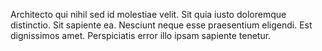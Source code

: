 Architecto qui nihil sed id molestiae velit. Sit quia iusto doloremque distinctio. Sit sapiente ea. Nesciunt neque esse praesentium eligendi. Est dignissimos amet. Perspiciatis error illo ipsam sapiente tenetur.